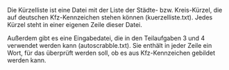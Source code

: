 Die Kürzelliste ist eine Datei mit der Liste der Städte- bzw. Kreis-Kürzel, die auf deutschen Kfz-Kennzeichen stehen können (kuerzelliste.txt).  Jedes Kürzel steht in einer eigenen Zeile dieser Datei.

Außerdem gibt es eine Eingabedatei, die in den Teilaufgaben 3 und 4 verwendet werden kann (autoscrabble.txt). Sie enthält in jeder Zeile ein Wort, für das überprüft werden soll, ob es aus Kfz-Kennzeichen gebildet werden kann.